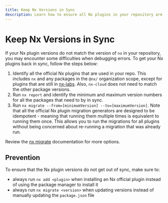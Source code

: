 ```yaml
---
title: Keep Nx Versions in Sync
description: Learn how to ensure all Nx plugins in your repository are using the same version to avoid compatibility issues and debugging challenges.
---
```


# Keep Nx Versions in Sync

If your Nx plugin versions do not match the version of `nx` in your repository, you may encounter some difficulties when debugging errors. To get your Nx plugins back in sync, follow the steps below:

1. Identify all the official Nx plugins that are used in your repo. This includes `nx` and any packages in the `@nx/` organization scope, except for plugins that are still in [nx-labs](https://github.com/nrwl/nx-labs). Also, `nx-cloud` does not need to match the other package versions.
2. Run `nx report` and identify the minimum and maximum version numbers for all the packages that need to by in sync.
3. Run `nx migrate --from=[minimumVersion] --to=[maximumVersion]`. Note that all the official Nx plugin migration generators are designed to be idempotent - meaning that running them multiple times is equivalent to running them once. This allows you to run the migrations for all plugins without being concerned about re-running a migration that was already run.

Review the [nx migrate](/features/automate-updating-dependencies) documentation for more options.

## Prevention

To ensure that the Nx plugin versions do not get out of sync, make sure to:

- always run `nx add <plugin>` when installing an Nx official plugin instead of using the package manager to install it
- always run `nx migrate <version>` when updating versions instead of manually updating the `package.json` file
